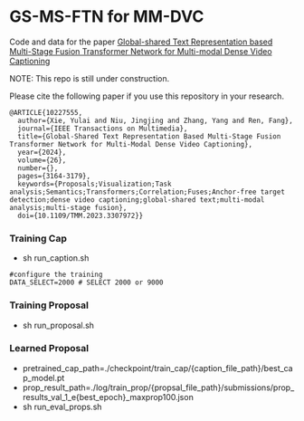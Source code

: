 # GS-MS-FTN for MM-DVC
Code and data for the paper [Global-shared Text Representation based Multi-Stage Fusion Transformer Network for Multi-modal Dense Video Captioning](https://ieeexplore.ieee.org/document/10227555/)

NOTE: This repo is still under construction.


Please cite the following paper if you use this repository in your research.
```
@ARTICLE{10227555,
  author={Xie, Yulai and Niu, Jingjing and Zhang, Yang and Ren, Fang},
  journal={IEEE Transactions on Multimedia}, 
  title={Global-Shared Text Representation Based Multi-Stage Fusion Transformer Network for Multi-Modal Dense Video Captioning}, 
  year={2024},
  volume={26},
  number={},
  pages={3164-3179},
  keywords={Proposals;Visualization;Task analysis;Semantics;Transformers;Correlation;Fuses;Anchor-free target detection;dense video captioning;global-shared text;multi-modal analysis;multi-stage fusion},
  doi={10.1109/TMM.2023.3307972}}

```

### Training Cap
- sh run_caption.sh

```
#configure the training
DATA_SELECT=2000 # SELECT 2000 or 9000
```

### Training Proposal
- sh run_proposal.sh


### Learned Proposal
- pretrained_cap_path=./checkpoint/train_cap/{caption_file_path}/best_cap_model.pt
- prop_result_path=./log/train_prop/{propsal_file_path}/submissions/prop_results_val_1_e{best_epoch}_maxprop100.json
- sh run_eval_props.sh

 
